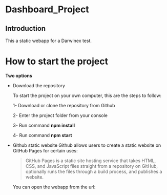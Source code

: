 # Dashboard_Project

## Introduction

This a static webapp for a Darwinex test.

# How to start the project

**Two options**

- Download the repository

  To start the project on your own computer, this are the steps to follow:
  
  1- Download or clone the repository from Github
  
  2- Enter the project folder from your console
  
  3- Run command **npm install**
  
  4- Run command **npm start**
  
  
- Github static website
  Github allows users to create a static website on GitHub Pages for certain uses:
  > GitHub Pages is a static site hosting service that takes HTML, CSS, and JavaScript files straight from a repository on GitHub, optionally runs the files through   a build process, and publishes a website.

  You can open the webapp from the url: 
  

